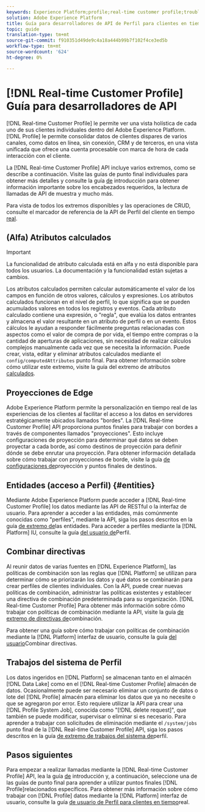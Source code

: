 ```yaml
---
keywords: Experience Platform;profile;real-time customer profile;troubleshooting;API
solution: Adobe Experience Platform
title: Guía para desarrolladores de API de Perfil para clientes en tiempo real
topic: guide
translation-type: tm+mt
source-git-commit: f910351d49de9c4a18a444b99b7f102f4ce3ed5b
workflow-type: tm+mt
source-wordcount: '624'
ht-degree: 0%

---
```



# [!DNL Real-time Customer Profile] Guía para desarrolladores de API

[!DNL Real-time Customer Profile] le permite ver una vista holística de cada uno de sus clientes individuales dentro del Adobe Experience Platform. [!DNL Profile] le permite consolidar datos de clientes dispares de varios canales, como datos en línea, sin conexión, CRM y de terceros, en una vista unificada que ofrece una cuenta procesable con marca de hora de cada interacción con el cliente.

La [!DNL Real-time Customer Profile] API incluye varios extremos, como se describe a continuación. Visite las guías de punto final individuales para obtener más detalles y consulte la guía [de](getting-started.md) introducción para obtener información importante sobre los encabezados requeridos, la lectura de llamadas de API de muestra y mucho más.

Para vista de todos los extremos disponibles y las operaciones de CRUD, consulte el marcador de referencia de la API de Perfil del cliente en tiempo [real](https://www.adobe.io/apis/experienceplatform/home/api-reference.html#!acpdr/swagger-specs/real-time-customer-profile.yaml).

## (Alfa) Atributos calculados

>[!IMPORTANT]
>
>
>La funcionalidad de atributo calculada está en alfa y no está disponible para todos los usuarios. La documentación y la funcionalidad están sujetas a cambios.

Los atributos calculados permiten calcular automáticamente el valor de los campos en función de otros valores, cálculos y expresiones. Los atributos calculados funcionan en el nivel de perfil, lo que significa que se pueden acumulados valores en todos los registros y eventos. Cada atributo calculado contiene una expresión, o &quot;regla&quot;, que evalúa los datos entrantes y almacena el valor resultante en un atributo de perfil o en un evento. Estos cálculos le ayudan a responder fácilmente preguntas relacionadas con aspectos como el valor de compra de por vida, el tiempo entre compras o la cantidad de aperturas de aplicaciones, sin necesidad de realizar cálculos complejos manualmente cada vez que se necesita la información. Puede crear, vista, editar y eliminar atributos calculados mediante el `config/computedAttributes` punto final. Para obtener información sobre cómo utilizar este extremo, visite la guía del extremo de atributos [calculados](computed-attributes.md).

## Proyecciones de Edge

Adobe Experience Platform permite la personalización en tiempo real de las experiencias de los clientes al facilitar el acceso a los datos en servidores estratégicamente ubicados llamados &quot;bordes&quot;. La [!DNL Real-time Customer Profile] API proporciona puntos finales para trabajar con bordes a través de componentes llamados &quot;proyecciones&quot;. Esto incluye configuraciones de proyección para determinar qué datos se deben proyectar a cada borde, así como destinos de proyección para definir dónde se debe enrutar una proyección. Para obtener información detallada sobre cómo trabajar con proyecciones de borde, visite la guía [de configuraciones de](edge-projections.md)proyección y puntos finales de destinos.

## Entidades (acceso a Perfil) {#entities}

Mediante Adobe Experience Platform puede acceder a [!DNL Real-time Customer Profile] los datos mediante las API de RESTful o la interfaz de usuario. Para aprender a acceder a las entidades, más comúnmente conocidas como &quot;perfiles&quot;, mediante la API, siga los pasos descritos en la guía [de extremo de](entities.md)las entidades. Para acceder a perfiles mediante la [!DNL Platform] IU, consulte la guía [del usuario de](../ui/user-guide.md)Perfil.

## Combinar directivas

Al reunir datos de varias fuentes en [!DNL Experience Platform], las políticas de combinación son las reglas que [!DNL Platform] se utilizan para determinar cómo se priorizarán los datos y qué datos se combinarán para crear perfiles de clientes individuales. Con la API, puede crear nuevas políticas de combinación, administrar las políticas existentes y establecer una directiva de combinación predeterminada para su organización. [!DNL Real-time Customer Profile] Para obtener más información sobre cómo trabajar con políticas de combinación mediante la API, visite la guía [de extremo de directivas de](merge-policies.md)combinación.

Para obtener una guía sobre cómo trabajar con políticas de combinación mediante la [!DNL Platform] interfaz de usuario, consulte la guía [del usuario](../ui/merge-policies.md)Combinar directivas.

## Trabajos del sistema de Perfil

Los datos ingeridos en [!DNL Platform] se almacenan tanto en el almacén [!DNL Data Lake] como en el [!DNL Real-time Customer Profile] almacén de datos. Ocasionalmente puede ser necesario eliminar un conjunto de datos o lote del [!DNL Profile] almacén para eliminar los datos que ya no necesite o que se agregaron por error. Esto requiere utilizar la API para crear una [!DNL Profile System Job], conocida como &quot;[!DNL delete request]&quot;, que también se puede modificar, supervisar o eliminar si es necesario. Para aprender a trabajar con solicitudes de eliminación mediante el `/system/jobs` punto final de la [!DNL Real-time Customer Profile] API, siga los pasos descritos en la guía [de extremo de trabajos del sistema de](profile-system-jobs.md)perfil.

## Pasos siguientes

Para empezar a realizar llamadas mediante la [!DNL Real-time Customer Profile] API, lea la guía [de](getting-started.md) introducción y, a continuación, seleccione una de las guías de punto final para aprender a utilizar puntos finales [!DNL Profile]relacionados específicos. Para obtener más información sobre cómo trabajar con [!DNL Profile] datos mediante la [!DNL Platform] interfaz de usuario, consulte la guía [de usuario de Perfil para clientes en tiempo](../ui/user-guide.md)real.